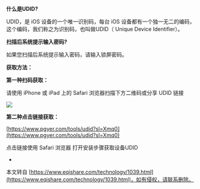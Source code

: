 **什么是UDID?**

UDID，是 iOS 设备的一个唯一识别码，每台 iOS 设备都有一个独一无二的编码，这个编码，我们称之为识别码，也叫做UDID（ Unique Device Identifier）。

**扫描后系统提示输入密码?**

如果您扫描后系统提示输入密码，请输入锁屏密码。

**获取方法：**

**第一种扫码获取：**

请使用 iPhone 或 iPad 上的 Safari 浏览器扫描下方二维码或分享 UDID 链接

![](https://www.pgyer.com/qrCodePNG/generateQR?content=https%3A%2F%2Fwww.pgyer.com%2Ftools%2Fudid%3Fsl%3DXmq0)

**第二种点击链接获取：**

[https://www.pgyer.com/tools/udid?sl=Xmq0](https://www.pgyer.com/tools/udid?sl=Xmq0)

点击链接使用 Safari 浏览器 打开安装步骤获取设备UDID

-

本文转自 [https://www.eqishare.com/technology/1039.html](https://www.eqishare.com/technology/1039.html)，如有侵权，请联系删除。